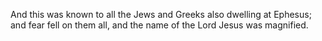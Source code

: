 And this was known to all the Jews and Greeks also dwelling at Ephesus; and fear fell on them all, and the name of the Lord Jesus was magnified.
